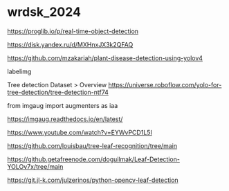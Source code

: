# wrdsk_2024


https://proglib.io/p/real-time-object-detection

https://disk.yandex.ru/d/MXHnxJX3k2QFAQ


https://github.com/mzakariah/plant-disease-detection-using-yolov4

labelimg

Tree detection Dataset > Overview
https://universe.roboflow.com/yolo-for-tree-detection/tree-detection-ntf74

from imgaug import augmenters as iaa

https://imgaug.readthedocs.io/en/latest/

https://www.youtube.com/watch?v=EYWvPCD1L5I

https://github.com/louisbau/tree-leaf-recognition/tree/main

https://github.getafreenode.com/doguilmak/Leaf-Detection-YOLOv7x/tree/main

https://git.jl-k.com/julzerinos/python-opencv-leaf-detection
